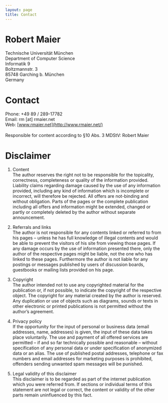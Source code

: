```yaml
---
layout: page
title: Contact
---
```


# Robert Maier
Technische Universität München<br>
Department of Computer Science<br>
Informatik 9<br>
Boltzmannstr. 3<br>
85748 Garching b. München<br>
Germany

# Contact
Phone: +49 89 / 289-17782<br>
Email: rm [at] rmaier.net<br>
Web: [www.rmaier.net](http://www.rmaier.net/)<br>
<br>
Responsible for content according to §10 Abs. 3 MDStV: Robert Maier

# Disclaimer
1. Content<br>
The author reserves the right not to be responsible for the topicality, correctness, completeness or quality of the information provided. Liability claims regarding damage caused by the use of any information provided, including any kind of information which is incomplete or incorrect, will therefore be rejected.
All offers are not-binding and without obligation. Parts of the pages or the complete publication including all offers and information might be extended, changed or partly or completely deleted by the author without separate announcement.

2. Referrals and links<br>
The author is not responsible for any contents linked or referred to from his pages – unless he has full knowledge of illegal contents and would be able to prevent the visitors of his site from viewing those pages. If any damage occurs by the use of information presented there, only the author of the respective pages might be liable, not the one who has linked to these pages. Furthermore the author is not liable for any postings or messages published by users of discussion boards, guestbooks or mailing lists provided on his page.

3. Copyright<br>
The author intended not to use any copyrighted material for the publication or, if not possible, to indicate the copyright of the respective object.
The copyright for any material created by the author is reserved. Any duplication or use of objects such as diagrams, sounds or texts in other electronic or printed publications is not permitted without the author’s agreement.

4. Privacy policy<br>
If the opportunity for the input of personal or business data (email addresses, name, addresses) is given, the input of these data takes place voluntarily. The use and payment of all offered services are permitted – if and so far technically possible and reasonable – without specification of any personal data or under specification of anonymized data or an alias. The use of published postal addresses, telephone or fax numbers and email addresses for marketing purposes is prohibited, offenders sending unwanted spam messages will be punished.

5. Legal validity of this disclaimer<br>
This disclaimer is to be regarded as part of the internet publication which you were referred from. If sections or individual terms of this statement are not legal or correct, the content or validity of the other parts remain uninfluenced by this fact.